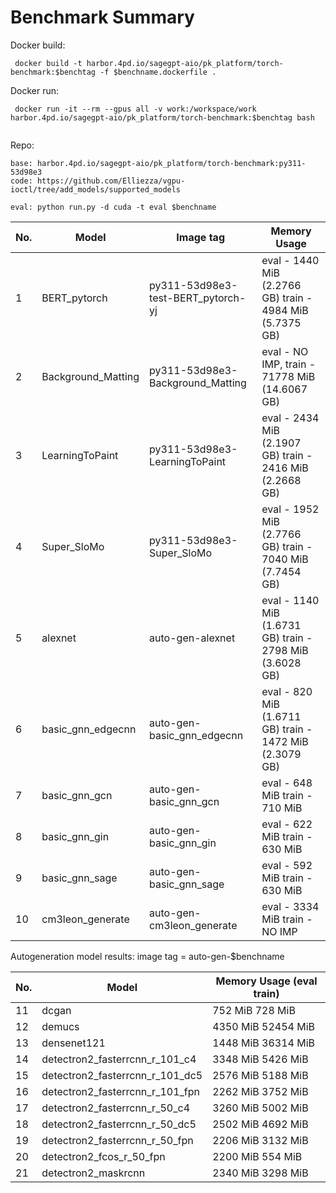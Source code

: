 # Benchmark Summary

Docker build:
```
 docker build -t harbor.4pd.io/sagegpt-aio/pk_platform/torch-benchmark:$benchtag -f $benchname.dockerfile .
```

Docker run:
```
 docker run -it --rm --gpus all -v work:/workspace/work harbor.4pd.io/sagegpt-aio/pk_platform/torch-benchmark:$benchtag bash


```
Repo:
```
base: harbor.4pd.io/sagegpt-aio/pk_platform/torch-benchmark:py311-53d98e3
code: https://github.com/Elliezza/vgpu-ioctl/tree/add_models/supported_models

eval: python run.py -d cuda -t eval $benchname
```

|No.| Model              | Image tag                             | Memory Usage      |
|---|--------------------|---------------------------------------|-------------------|
| 1 | BERT_pytorch       | py311-53d98e3-test-BERT_pytorch-yj    | eval - 1440 MiB (2.2766 GB) train - 4984 MiB (5.7375 GB) |
| 2 | Background_Matting | py311-53d98e3-Background_Matting      | eval - NO IMP, train - 71778 MiB (14.6067 GB)   |
| 3 | LearningToPaint    | py311-53d98e3-LearningToPaint         | eval - 2434 MiB (2.1907 GB) train - 2416 MiB (2.2668 GB)   |
| 4 | Super_SloMo        | py311-53d98e3-Super_SloMo             | eval - 1952 MiB (2.7766 GB) train - 7040 MiB (7.7454 GB)   |
| 5 | alexnet            | auto-gen-alexnet                      | eval - 1140 MiB (1.6731 GB) train - 2798 MiB (3.6028 GB)   |
| 6 | basic_gnn_edgecnn  | auto-gen-basic_gnn_edgecnn            | eval - 820 MiB (1.6711 GB) train - 1472 MiB (2.3079 GB)   |
| 7 | basic_gnn_gcn      | auto-gen-basic_gnn_gcn                | eval - 648 MiB train - 710 MiB    |
| 8 | basic_gnn_gin      | auto-gen-basic_gnn_gin                | eval - 622 MiB train - 630 MiB   |
| 9 | basic_gnn_sage     | auto-gen-basic_gnn_sage               | eval - 592 MiB train - 630 MiB   |
| 10 | cm3leon_generate   | auto-gen-cm3leon_generate             | eval - 3334 MiB train - NO IMP   |


Autogeneration model results:
image tag = auto-gen-$benchname

|No. | Model  | Memory Usage (eval train) |
|----|--------|---------------------------|
| 11 | dcgan | 752 MiB 728 MiB |
| 12 |demucs | 4350 MiB 52454 MiB |
| 13 |densenet121 | 1448 MiB 36314 MiB |
| 14 |detectron2_fasterrcnn_r_101_c4  | 3348 MiB 5426 MiB |
| 15 |detectron2_fasterrcnn_r_101_dc5 | 2576 MiB 5188 MiB |
| 16 |detectron2_fasterrcnn_r_101_fpn | 2262 MiB 3752 MiB |
| 17 |detectron2_fasterrcnn_r_50_c4   | 3260 MiB 5002 MiB |
| 18 |detectron2_fasterrcnn_r_50_dc5  | 2502 MiB 4692 MiB |
| 19 |detectron2_fasterrcnn_r_50_fpn  | 2206 MiB 3132 MiB | 
| 20 |detectron2_fcos_r_50_fpn | 2200 MiB 554 MiB |
| 21 |detectron2_maskrcnn | 2340 MiB 3298 MiB |



